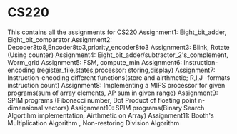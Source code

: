 # CS220
This contains all the assignments for CS220
Assignment1: Eight_bit_adder, Eight_bit_comparator
Assignment2: Decoder3to8,Encoder8to3,priority_encoder8to3
Assignment3: Blink, Rotate (Using counter)
Assignment4: Eight_bit_adder/subtractor_2's_complement, Worm_grid
Assignment5: FSM, compute_min
Assignment6: Instruction-encoding (register_file,states,processor: storing,display)
Assignment7: Instruction-encoding different functions(store and airthmetic; R,I,J -formats instruction count)
Assignment8: Implementing a MIPS processor for given programs(sum of array elements, AP sum in given range)
Assignment9: SPIM programs (Fibonacci number, Dot Product of floating point n-dimensional vectors)
Assignment10: SPIM programs(Binary Search Algortihm implementation, Airthmetic on Array)
Assignment11: Booth's Multiplication Algorithm , Non-restoring Division Algorithm
